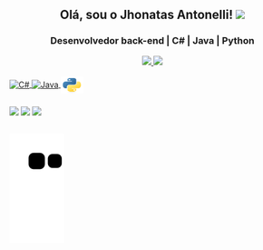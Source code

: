 <h2 align="center"> Olá, sou o Jhonatas Antonelli! <img src="https://raw.githubusercontent.com/tavareshenrique/tavareshenrique/master/gifs/Hi.gif" width="30px"> </h2>
<h3 align="center"> Desenvolvedor back-end | C# | Java | Python </h3>

<div align="center">
  <a href="https://github.com/JhonatasAntonelli">
  <img height="180em" src="https://github-readme-stats.vercel.app/api?username=JhonatasAntonelli&show_icons=true&theme=dracula&include_all_commits=true&count_private=true"/>
  <img height="180em" src="https://github-readme-stats.vercel.app/api/top-langs/?username=JhonatasAntonelli&layout=compact&langs_count=7&theme=dracula"/>
</div>

<div style="display: inline_block"><br>
  <img align="center" alt="C#" height="30" width="40" src="https://cdn.jsdelivr.net/gh/devicons/devicon/icons/csharp/csharp-original.svg" /> 
  <img align="center" alt="Java" height="30" width="40" src="https://cdn.jsdelivr.net/gh/devicons/devicon/icons/java/java-original.svg" />
  <img align="center" alt="Python" height="30" width="40" src="https://raw.githubusercontent.com/devicons/devicon/master/icons/python/python-original.svg">
</div>

  ###
  
<div> 
 <a href="https://www.linkedin.com/in/jhonatasantonelli/" target="_blank"><img src="https://img.shields.io/badge/-LinkedIn-%230077B5?style=for-the-badge&logo=linkedin&logoColor=white" target="_blank"></a>
  <a href="https://www.instagram.com/jhonatasantonelli/" target="_blank"><img src="https://img.shields.io/badge/-Instagram-%23E4405F?style=for-the-badge&logo=instagram&logoColor=white" target="_blank"></a>
 <a href = "mailto:jonatasantonelli@gmail.com"><img src="https://img.shields.io/badge/Gmail-D14836?style=for-the-badge&logo=gmail&logoColor=white" target="_blank"></a>
</div>
  
##
 
  ![Snake animation](https://github.com/JhonatasAntonelli/JhonatasAntonelli/blob/output/github-contribution-grid-snake.svg)
 
</div>

<!--
**JhonatasAntonelli/JhonatasAntonelli** is a ✨ _special_ ✨ repository because its `README.md` (this file) appears on your GitHub profile.

Here are some ideas to get you started:

- 🔭 I’m currently working on ...
- 🌱 I’m currently learning ...
- 👯 I’m looking to collaborate on ...
- 🤔 I’m looking for help with ...
- 💬 Ask me about ...
- 📫 How to reach me: ...
- 😄 Pronouns: ...
- ⚡ Fun fact: ...
-->
